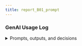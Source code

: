 ```yaml
---
title: report_B01_prompt
---
```


### GenAI Usage Log
<details>
<summary>Prompts, outputs, and decisions</summary>

---
- Task: B01
- Prompts used and rationale
- Outputs accepted/rejected and why
- Follow-ups required
---

</details>
